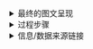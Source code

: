 <details>
 
<summary>最终的图文呈现</summary>

#### 未成年人最低刑责年龄应该下调吗？

前几日，大连女童被13岁男孩杀害，行凶者蔡某某因未到最低刑责年龄，依照法律只能获收容教养3年的惩罚。此事引发了网友的热烈讨论，有人不甘心已有个人判断能力的凶手借助未成年人这个“护身符”而只被少管所收容教养三年，有人则害怕凶手释放后会再次作恶，担心少管所无法起到教育功能。

10月21日，《中华人民共和国预防未成年人犯罪法》迎来第三次“大修”，全国人大常委会审议完成修订草案后，于31日在中国人大网上公布，征集社会公众的意见，要求降低刑事责任年龄的声音不绝于耳。

根据CRIN的数据，世界范围内，将起刑年龄定为14岁的国家最多，有40多个，是这组数据中的“众数”，但“没有最低年龄-11岁”的国家数量与“13-16岁”的数量相当，所以12岁是“中位数”。同时，《联合国儿童权利公约》也建议将最低刑责年龄定为12岁。

（图：各国起刑年龄划定）

有网友认为降低刑责年龄难以从根源上解决问题：如果刑法真的顺应民意，将犯罪年龄下调到12岁，那11岁的孩子杀人了，我们要怎么处理？

（找数据）有心理学专家指出，随着信息时代的到来，各方资讯的发达使得未成年人比之前早熟了1-2岁，为年龄下调提供了生理依据。但媒体报道的是极端案例，成文法不负责回应，有可能因下调年龄而使得大部分过失杀人的十三岁孩子失去法律保护。

还有人表示，根据国家统计局颁布的2013-2017年《中国儿童发展纲要（2011年-2020年）》，我国近十年来未成年人犯罪率呈下降趋势，降低刑事责任年龄或许没有必要。但参考1990年到现在，近30年未成年人犯罪数量的变化，可以得知1990-2008年，我国未成年人犯罪数量在曲折中增长，2009-2016年中，下降后小幅度增长，最后下降至与1997年相近。为什么数量会在2008年后下跌？

<div class="flourish-embed" data-src="story/119285"></div><script src="https://public.flourish.studio/resources/embed.js"></script>

<amp-iframe sandbox='allow-scripts allow-same-origin' layout=responsive resizable noloading src='https://public.flourish.studio/story/119285/embed?auto=1' width=400 height=300><amp-img layout=fixed height=64 width=64 src='https://public.flourish.studio/resources/bosh.svg' placeholder style='margin: auto'></amp-img><div overflow></div></amp-iframe><p><a href='https://public.flourish.studio/story/119285/?utm_source=embed&utm_campaign=story/119285'><amp-img layout=fixed height=16 width=105 src='https://public.flourish.studio/resources/made_with_flourish.svg' alt='Made with Flourish'></amp-img></a></p>

<iframe src='https://public.flourish.studio/story/119285/embed' frameborder='0' scrolling='no' style='width:100%;height:600px;'></iframe><div style='width:100%!;margin-top:4px!important;text-align:right!important;'><a class='flourish-credit' href='https://public.flourish.studio/story/119285/?utm_source=embed&utm_campaign=story/119285' target='_top' style='text-decoration:none!important'><img alt='Made with Flourish' src='https://public.flourish.studio/resources/made_with_flourish.svg' style='width:105px!important;height:16px!important;border:none!important;margin:0!important;'> </a></div>

<iframe src="https://www.dydata.io/show/c_c435ba0783c259542aa5df453d7fb4cb" width="500" height="400" scrolling="no" frameborder="0" align=""></iframe>

2006年与2012年，我们对《未成年人保护法》进行了两次修改，与图表中的峰值相对应，政府开始强调“教育为主，惩罚为辅”的政策导向，对于未成年人犯罪的不捕不诉率提高，这样的“轻缓化”政策在客观上降低了法院的统计数据。

与国际数据对比，运用心理学分析，甚至直接拿出我国统计的未成年人犯罪数量变化情况，仍无法讨论清楚起刑年龄是否应下调。中国坚持14岁的最低刑责年龄已经40年，刑法中的规定不会轻易改变，倒不如换个角度，去关注未成年人相关法律的诸多不完善之处。《未成年人保护法》被称为“没有牙齿的保护条例”，导向型的保护条例导致了其操作性弱。为避免“小猫逗完老鼠后仍一口吞掉”的“逗鼠困境”和“养大了再打，养肥了再杀”的“养猪困境”，保护未成年人的法律究竟要怎样修订？

10月21日，十三届全国人大常委会第十四次会议审议《预防未成年人犯罪法修订草案》，拟实施分级预防，细化教育矫治措施。但在加强教育，提前干预，建立未成年人法庭方面，我们仍有很长的路要走。


</details>

<details>
 
<summary>过程步骤</summary>

#### 信息/数据搜集、选题角度确立的过程

最初，我先看了未成年人保护法和未成年人犯罪的新闻和数据新闻，去了解大体情况和寻找自己选题的角度，顺便看一些有哪些数据源可以去深挖。

我一开始想做的是探究未成年人保护与惩罚的平衡，在知网上搜索文献之后，了解到我国的《未成年人保护法》被称为“没有牙齿的保护条例”，仅是导向型法律，缺乏责任条款，操作性弱，还了解到“逗鼠困境”和“养猪困境”，以及一些专家“以教代刑，提前干预”的提议。在搜索了一系列信息后，发现这个角度太大，再加上我对法律不够了解，难以清晰的展现逻辑，限于篇幅，每一部分也只能匆匆概括，无法详细解释。

于是，我把切入点缩小，放在人们对起刑年龄下调的争议上。我整理了几种相对的观点，搜索了数据，给出一些专家或文献里的看法。

网上可以参考的信息和数据比较少，我搜了很久，终于在《全球视角下刑事责任最低年龄实践中的困境》这篇文献中找到了关于全球最低刑责年龄较为详细的数据来源，在找Children's Rights and the Minimum Age of Criminal Responsibility: A Global Perspective这本书时，也费了很大的功夫。

在全球最低刑责年龄这段表述里，我还用了Child Rights International Network的一些统计数据。

中国未成年人犯罪率的这份数据就显得普通了点，但找起来也非常麻烦。2012-2018年的数据在国家统计局的网站上直接可以找到，1990-2002年这部分数据隐藏在一些论文中，也比较容易。但其余年份的数据找起来就相对麻烦，我知道每年的《中国法律年鉴》上是肯定有的，但法律年鉴在知网上没有公开，搜索引擎网站上也几乎没有相关数据，所以我另寻他途，终于在之前注册的统计年鉴分享平台这个网站上找到了缺失年份的数据，花钱下载了下来。数据整理完之后，我发现2003-2010年数据难找是有理由的：这段时间的未成年人犯罪率格外高。

#### 数据分析和呈现的考虑与步骤

在我刚定下要做起刑年龄的时候，就想做一份世界地图，用不同颜色显示各个国家的情况，更直观的看到14岁在全球各国中究竟是处在什么位置。我只知道一些软件能单独做一个国家的地图，但不知道世界地图应该怎么做，于是求助了学计算机的同学和师姐，发现它最直接的方法是用D3和代码，可我对这些一窍不懂，所以我只能采取最笨的方法，用PS上色。我先找了一幅世界地图，定下各年龄段的颜色，然后对着数据找各个国家的位置。我觉得我在作图的过程中又学了一遍地理。因为地图会有国土面积标准不标准的问题，有人建议我把每个国家量化成小方块做，这样能避免疆域的争议，但我在尝试之后还是觉得方格式的展现不太美观。

整理完1990-2017年我国未成年人犯罪数据之后，我发现了几个关键的节点，是2008年和2011年，这是两个小的峰值年份，差不多能与我国前两次修改《未成年人保护法》的时间对上，于是我想到近几年未成年人犯罪率的下降会不会与这两次修改有关。查阅资料后，我发现近几年监察机关强调“教育为主，惩罚为辅”的政策导向，司法机关处理这类事件趋于“轻缓化”，对未成年人不捕不诉率提升不少，“少年刑事司法”状况的改变在客观上使得未成年人犯罪数量的下降。

在未更换选题角度之前，我本来想用《未成年人保护法》中条例被案件引用的情况来显示一下它是“软法”，亟需修改的现状，但在问过学法律的同学之后，得知这样的测量并不科学，法律的好坏是比较模糊的，难以用某一数值去测量。所以，我放弃了这个图表想法，也放弃了这个选题。

因为我不太清楚做一篇图文的准确流程是什么，所以自作业布置开始，我几乎每天下午的时间都在写这个作业，把很多时间花在了寻找数据、阅读材料上。

上周老师上课展示完同学们的图文之后，我发现不用去刻意追求可视化图表的好看，不需要它多么炫酷，它只要能直观展现出某个主题就可以了。我之前一直是以图表为中心去展开写文章，但现在发现文章的逻辑更加重要，图表在其中是一种辅助理解的功能。


</details>

<details>
 
<summary>信息/数据来源链接</summary>

#### 信息/数据来源链接

[1] [Child Rights International Network](http://home.crin.org/)

[2] [Don Cipriani, Children's Rights and the Minimum Age of Criminal Responsibility: A Global Perspective, Bodmin, Cornwall.2008.](https://academic.oup.com/bjc/article-abstract/50/5/990/471666?redirectedFrom=fulltext)

[3] [张晓霞：《全球视角下刑事责任最低年龄实践中的困境》，载于《青少年犯罪问题》，2011年](https://kns.cnki.net/KCMS/detail/detail.aspx?dbcode=CJFQ&dbname=CJFD2011&filename=FZWT201101014&v=MDAyNThSOGVYMUx1eFlTN0RoMVQzcVRyV00xRnJDVVJMT2VadVpuRnkzbVZydlBJemZjZXJHNEg5RE1ybzlFWUk=)

[4] [孙昌军、周亮：《我国未成年人犯罪率的统计分析》，载于《青少年犯罪问题》，2004年](https://kns.cnki.net/KCMS/detail/detail.aspx?dbcode=CJFQ&dbname=CJFD2004&filename=FZWT200405008&v=MjE1MDZZUzdEaDFUM3FUcldNMUZyQ1VSTE9lWnVabkZDcmtWNzdLSXpmY2VyRzRIdFhNcW85RmJJUjhlWDFMdXg=)

[5] [统计年鉴分享平台](http://www.yearbookchina.com/index.aspx)

[6] [《中国儿童发展纲要（2011-2020年）》实施情况统计报告](http://www.stats.gov.cn/was5/web/search?channelid=288041&andsen=%E4%B8%AD%E5%9B%BD%E5%84%BF%E7%AB%A5%E5%8F%91%E5%B1%95%E7%BA%B2%E8%A6%81)

</details>
